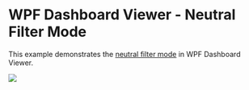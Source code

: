 # WPF Dashboard Viewer - Neutral Filter Mode

This example demonstrates the [neutral filter mode](https://docs.devexpress.com/Dashboard/400262) in WPF Dashboard Viewer.

![](~/images/wpf-dashboard-viewer-neutral-filter-mode.png)
